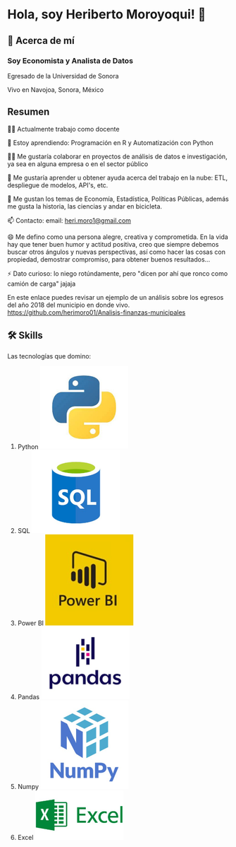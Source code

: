 
# Hola, soy Heriberto Moroyoqui! 👋


## 🚀 Acerca de mí
### Soy Economista y Analista de Datos

Egresado de la Universidad de Sonora

Vivo en Navojoa, Sonora, México



## Resumen
👩‍💻 Actualmente trabajo como docente

🧠 Estoy aprendiendo: Programación en R y Automatización con Python

👯‍♀️ Me gustaría colaborar en proyectos de análisis de datos e investigación, ya sea en alguna empresa o en el sector público

🤔 Me gustaría aprender u obtener ayuda acerca del trabajo en la nube: ETL, despliegue de modelos, API's, etc.

💬 Me gustan los temas de Economía, Estadística, Políticas Públicas, además me gusta la historia, las ciencias y andar en bicicleta.

📫 Contacto: email: heri.moro1@gmail.com

😄 Me defino como una persona alegre, creativa y comprometida. En la vida hay que tener buen humor y actitud positiva, creo que siempre debemos buscar otros ángulos y nuevas perspectivas, así como hacer las cosas con propiedad, demostrar compromiso, para obtener buenos resultados...

⚡️ Dato curioso: lo niego rotúndamente, pero "dicen por ahí que ronco como camión de carga" jajaja

En este enlace puedes revisar un ejemplo de un análisis sobre los egresos del año 2018 del municipio en donde vivo.
https://github.com/herimoro01/Analisis-finanzas-municipales

## 🛠 Skills

Las tecnologías que domino:
1. Python <img src="https://github.com/herimoro01/herimoro01/blob/main/p_python.jpg" alt="alt text" width="200">
2. SQL <img src="https://github.com/herimoro01/herimoro01/blob/main/p_sql.jpg" alt="alt text" width="200">
3. Power BI <img src="https://github.com/herimoro01/herimoro01/blob/main/p_power_bi.jpg" alt="alt text" width="200">
4. Pandas <img src="https://github.com/herimoro01/herimoro01/blob/main/p_pandas.jpg" alt="alt text" width="200">
5. Numpy <img src="https://github.com/herimoro01/herimoro01/blob/main/p_numpy.jpg" alt="alt text" width="200">
6. Excel <img src="https://github.com/herimoro01/herimoro01/blob/main/p_excel.jpg" alt="alt text" width="200">

